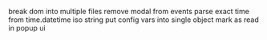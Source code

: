 break dom into multiple files
remove modal from events
parse exact time from time.datetime iso string
put config vars into single object
mark as read in popup ui



